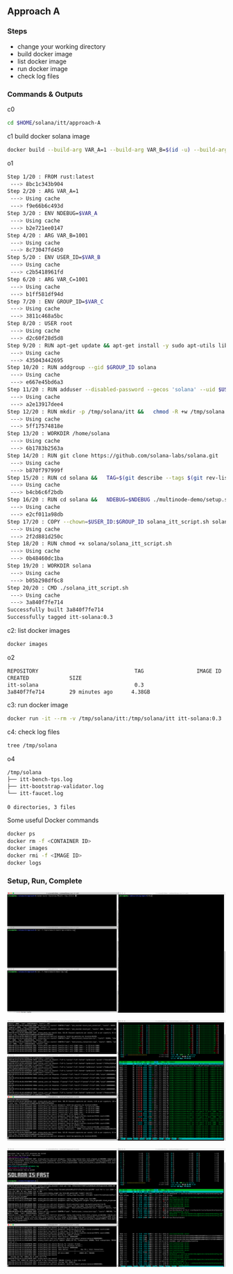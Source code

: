 ## Approach A

### Steps
- change your working directory
- build docker image
- list docker image
- run docker image
- check log files


### Commands & Outputs

c0
```bash
cd $HOME/solana/itt/approach-A
```

c1 build docker solana image
```bash
docker build --build-arg VAR_A=1 --build-arg VAR_B=$(id -u) --build-arg VAR_C=$(id -g) --tag itt-solana:0.3 .
```
o1
```bash
Step 1/20 : FROM rust:latest
 ---> 8bc1c343b904
Step 2/20 : ARG VAR_A=1
 ---> Using cache
 ---> f9e66b6c493d
Step 3/20 : ENV NDEBUG=$VAR_A
 ---> Using cache
 ---> b2e721ee0147
Step 4/20 : ARG VAR_B=1001
 ---> Using cache
 ---> 8c73047fd450
Step 5/20 : ENV USER_ID=$VAR_B
 ---> Using cache
 ---> c2b5418961fd
Step 6/20 : ARG VAR_C=1001
 ---> Using cache
 ---> b1ff581df94d
Step 7/20 : ENV GROUP_ID=$VAR_C
 ---> Using cache
 ---> 3811c468a5bc
Step 8/20 : USER root
 ---> Using cache
 ---> d2c60f28d5d8
Step 9/20 : RUN apt-get update && apt-get install -y sudo apt-utils libudev-dev clang gcc make lolcat toilet toilet-fonts tree
 ---> Using cache
 ---> 435043442695
Step 10/20 : RUN addgroup --gid $GROUP_ID solana
 ---> Using cache
 ---> e667e45bd6a3
Step 11/20 : RUN adduser --disabled-password --gecos 'solana' --uid $USER_ID --gid $GROUP_ID solana &&   usermod -aG sudo solana
 ---> Using cache
 ---> a2e13917dee4
Step 12/20 : RUN mkdir -p /tmp/solana/itt &&   chmod -R +w /tmp/solana
 ---> Using cache
 ---> 5ff17574818e
Step 13/20 : WORKDIR /home/solana
 ---> Using cache
 ---> 6b1783b2563a
Step 14/20 : RUN git clone https://github.com/solana-labs/solana.git
 ---> Using cache
 ---> b870f797999f
Step 15/20 : RUN cd solana &&   TAG=$(git describe --tags $(git rev-list --tags --max-count=1)) &&   git checkout $TAG &&   cargo build --release
 ---> Using cache
 ---> b4cb6c6f2bdb
Step 16/20 : RUN cd solana &&   NDEBUG=$NDEBUG ./multinode-demo/setup.sh
 ---> Using cache
 ---> e2cf011a98db
Step 17/20 : COPY --chown=$USER_ID:$GROUP_ID solana_itt_script.sh solana/solana_itt_script.sh
 ---> Using cache
 ---> 2f2d881d250c
Step 18/20 : RUN chmod +x solana/solana_itt_script.sh
 ---> Using cache
 ---> 0b48460dc1ba
Step 19/20 : WORKDIR solana
 ---> Using cache
 ---> b05b298df6c8
Step 20/20 : CMD ./solana_itt_script.sh
 ---> Using cache
 ---> 3a840f7fe714
Successfully built 3a840f7fe714
Successfully tagged itt-solana:0.3
```

c2: list docker images
```bash
docker images
```
o2
```
REPOSITORY                               TAG                 IMAGE ID            CREATED             SIZE
itt-solana                               0.3                 3a840f7fe714        29 minutes ago      4.38GB
```

c3: run docker image
```bash
docker run -it --rm -v /tmp/solana/itt:/tmp/solana/itt itt-solana:0.3
```

c4: check log files
```bash
tree /tmp/solana
```
o4
```
/tmp/solana
├── itt-bench-tps.log
├── itt-bootstrap-validator.log
└── itt-faucet.log

0 directories, 3 files
```


Some useful Docker commands
```bash
docker ps
docker rm -f <CONTAINER ID>
docker images
docker rmi -f <IMAGE ID>
docker logs
```


### Setup, Run, Complete

![setup](../../itt/images/itt-approach-A-setup.png)

![run](../../itt/images/itt-approach-A-run.png)

![setup](../../itt/images/itt-approach-A-complete.png)
